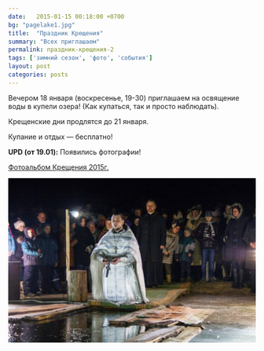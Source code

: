 ```yaml
---
date:   2015-01-15 00:18:00 +0700
bg: "pagelake1.jpg"
title:  "Праздник Крещения"
summary: "Всех приглашаем"  
permalink: праздник-крещения-2
tags: ['зимний сезон', 'фото', 'события']
layout: post
categories: posts
---
```

Вечером 18 января (воскресенье, 19-30) приглашаем на освящение воды в купели озера! (Как купаться, так и просто наблюдать).

Крещенские дни продлятся до 21 января.

Купание и отдых — бесплатно!

**UPD (от 19.01):**
Появились фотографии!

[Фотоальбом Крещения 2015г.](http://rybalkatut.by/gallery/events/%D0%BA%D1%80%D0%B5%D1%89%D0%B5%D0%BD%D0%B8%D0%B5-2015/)

![alt text](/wp-content/uploads/2015/01/IMG_0701ed_1200x800-1024x682.jpg)
